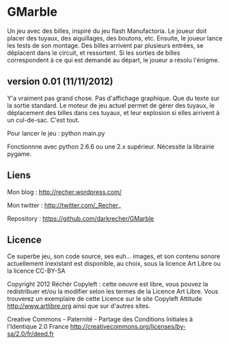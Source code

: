 GMarble
=======

Un jeu avec des billes, inspiré du jeu flash Manufactoria. Le joueur doit placer des tuyaux, des aiguillages, des boutons, etc. Ensuite, le joueur lance les tests de son montage. Des billes arrivent par plusieurs entrées, se déplacent dans le circuit, et ressortent. Si les sorties de billes correspondent à ce qui est demandé au départ, le joueur a résolu l'énigme. 

version 0.01 (11/11/2012)
-------------------------

Y'a vraiment pas grand chose. Pas d'affichage graphique. Que du texte sur la sortie standard. Le moteur de jeu actuel permet de gérer des tuyaux, le déplacement des billes dans ces tuyaux, et leur explosion si elles arrivent à un cul-de-sac. C'est tout.

Pour lancer le jeu : python main.py

Fonctionnne avec python 2.6.6 ou une 2.x supérieur. Nécessite la librairie pygame.

Liens
-----
Mon blog : http://recher.wordpress.com/

Mon twitter : http://twitter.com/_Recher_

Repository : https://github.com/darkrecher/GMarble

Licence
-------

Ce superbe jeu, son code source, ses euh... images, et son contenu sonore actuellement inexistant est disponible, au choix, sous la licence Art Libre ou la licence CC-BY-SA

Copyright 2012 Réchèr
Copyleft : cette oeuvre est libre, vous pouvez la redistribuer et/ou la modifier selon les termes de la Licence Art Libre. Vous trouverez un exemplaire de cette Licence sur le site Copyleft Attitude http://www.artlibre.org ainsi que sur d'autres sites.

Creative Commons - Paternité - Partage des Conditions Initiales à l'Identique 2.0 France
http://creativecommons.org/licenses/by-sa/2.0/fr/deed.fr

